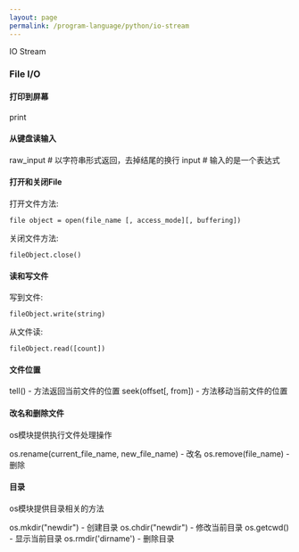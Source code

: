 ```yaml
---
layout: page
permalink: /program-language/python/io-stream
---
```


IO Stream

### File I/O

#### 打印到屏幕
print

#### 从键盘读输入
raw_input # 以字符串形式返回，去掉结尾的换行
input # 输入的是一个表达式

#### 打开和关闭File

打开文件方法:

	file object = open(file_name [, access_mode][, buffering])

关闭文件方法:

	fileObject.close()

#### 读和写文件

写到文件:

	fileObject.write(string)

从文件读:

	fileObject.read([count])

#### 文件位置

tell() - 方法返回当前文件的位置
seek(offset[, from]) - 方法移动当前文件的位置

#### 改名和删除文件
os模块提供执行文件处理操作

os.rename(current_file_name, new_file_name) - 改名
os.remove(file_name) - 删除

#### 目录
os模块提供目录相关的方法

os.mkdir("newdir") - 创建目录
os.chdir("newdir") - 修改当前目录
os.getcwd() - 显示当前目录
os.rmdir('dirname') - 删除目录




